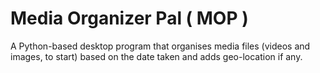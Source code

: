 # Media Organizer Pal ( MOP )
A Python-based desktop program that organises media files (videos and images, to start) based on the date taken and adds geo-location if any. 
